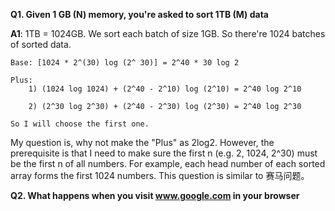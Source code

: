 **Q1. Given 1 GB (N) memory, you're asked to sort 1TB (M) data**

**A1**: 1TB = 1024GB. We sort each batch of size 1GB.  So there're 1024 batches of sorted data.

    Base: [1024 * 2^(30) log (2^ 30)] = 2^40 * 30 log 2
    
    Plus: 
        1) (1024 log 1024) + (2^40 - 2^10) log (2^10) = 2^40 log 2^10
        
        2) (2^30 log 2^30) + (2^40 - 2^30) log (2^30) = 2^40 log 2^30
    
    So I will choose the first one.
    
My question is, why not make the "Plus" as 2log2. However, the prerequisite is that I need to make sure the first n (e.g. 2, 1024, 2^30) must be the first n of all numbers. For example, each head number of each sorted array forms the first 1024 numbers. This question is similar to 赛马问题。

**Q2. What happens when you visit www.google.com in your browser**
